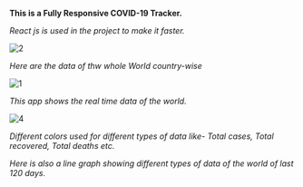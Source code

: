 **This is a Fully Responsive COVID-19 Tracker.**

*React js is used in the project to make it faster.*

![2](https://user-images.githubusercontent.com/64027837/99032493-7bc28100-252e-11eb-88b5-0b76a0734311.png)

*Here are the data of thw whole World country-wise*

![1](https://user-images.githubusercontent.com/64027837/99032475-7107ec00-252e-11eb-9566-70221cabc48e.png)


*This app shows the real time data of the world.*

![4](https://user-images.githubusercontent.com/64027837/99032521-8ed55100-252e-11eb-8112-086d545eb71b.png)

*Different colors used for different types of data like- Total cases, Total recovered, Total deaths etc.*



*Here is also a line graph showing different types of data of the world of last 120 days.*
